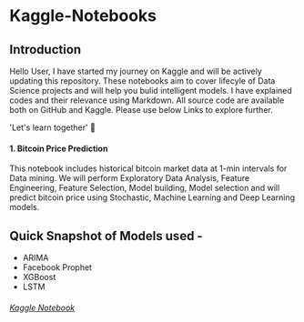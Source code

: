 # Kaggle-Notebooks

## Introduction
Hello User, I have started my journey on Kaggle and will be actively updating this repository. These notebooks aim to cover lifecyle of Data Science projects and will help you  bulid intelligent models. I have explained codes and their relevance using Markdown. All source code are available both on GitHub and Kaggle. Please use below Links to explore further.

'Let's learn together' :metal: 


#### 1. Bitcoin Price Prediction
This notebook includes historical bitcoin market data at 1-min intervals for Data mining. We will perform Exploratory Data Analysis, Feature Engineering, Feature Selection, Model building, Model selection and will predict bitcoin price using Stochastic, Machine Learning and Deep Learning models.

## Quick Snapshot of Models used -
- ARIMA
- Facebook Prophet
- XGBoost
- LSTM

###### [Kaggle Notebook](https://www.kaggle.com/akashmathur2212/bitcoin-price-prediction-arima-xgboost-lstm-fbprop)
